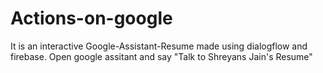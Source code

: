 # Actions-on-google
It is an interactive Google-Assistant-Resume made using dialogflow and firebase. Open google assitant and say "Talk to Shreyans Jain's Resume"
